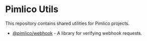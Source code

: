 # Pimlico Utils

This repository contains shared utilities for Pimlico projects.

- [@pimlico/webhook](./packages/webhook) - A library for verifying webhook requests.

